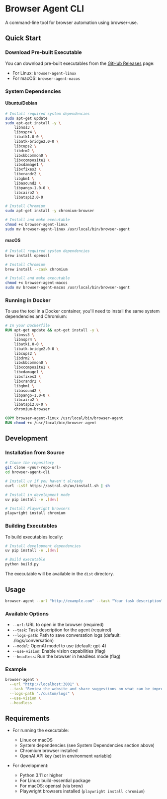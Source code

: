 # Browser Agent CLI

A command-line tool for browser automation using browser-use.

## Quick Start

### Download Pre-built Executable

You can download pre-built executables from the [GitHub Releases](https://github.com/neilxchen/browser-agent/releases) page:

- For Linux: `browser-agent-linux`
- For macOS: `browser-agent-macos`

### System Dependencies

#### Ubuntu/Debian
```bash
# Install required system dependencies
sudo apt-get update
sudo apt-get install -y \
    libnss3 \
    libnspr4 \
    libatk1.0-0 \
    libatk-bridge2.0-0 \
    libcups2 \
    libdrm2 \
    libxkbcommon0 \
    libxcomposite1 \
    libxdamage1 \
    libxfixes3 \
    libxrandr2 \
    libgbm1 \
    libasound2 \
    libpango-1.0-0 \
    libcairo2 \
    libatspi2.0-0

# Install Chromium
sudo apt-get install -y chromium-browser

# Install and make executable
chmod +x browser-agent-linux
sudo mv browser-agent-linux /usr/local/bin/browser-agent
```

#### macOS
```bash
# Install required system dependencies
brew install openssl

# Install Chromium
brew install --cask chromium

# Install and make executable
chmod +x browser-agent-macos
sudo mv browser-agent-macos /usr/local/bin/browser-agent
```

### Running in Docker

To use the tool in a Docker container, you'll need to install the same system dependencies and Chromium:

```dockerfile
# In your Dockerfile
RUN apt-get update && apt-get install -y \
    libnss3 \
    libnspr4 \
    libatk1.0-0 \
    libatk-bridge2.0-0 \
    libcups2 \
    libdrm2 \
    libxkbcommon0 \
    libxcomposite1 \
    libxdamage1 \
    libxfixes3 \
    libxrandr2 \
    libgbm1 \
    libasound2 \
    libpango-1.0-0 \
    libcairo2 \
    libatspi2.0-0 \
    chromium-browser

COPY browser-agent-linux /usr/local/bin/browser-agent
RUN chmod +x /usr/local/bin/browser-agent
```

## Development

### Installation from Source

```bash
# Clone the repository
git clone <your-repo-url>
cd browser-agent-cli

# Install uv if you haven't already
curl -LsSf https://astral.sh/uv/install.sh | sh

# Install in development mode
uv pip install -e .[dev]

# Install Playwright browsers
playwright install chromium
```

### Building Executables

To build executables locally:

```bash
# Install development dependencies
uv pip install -e .[dev]

# Build executable
python build.py
```

The executable will be available in the `dist` directory.

## Usage

```bash
browser-agent --url "http://example.com" --task "Your task description"
```

### Available Options

- `--url`: URL to open in the browser (required)
- `--task`: Task description for the agent (required)
- `--logs-path`: Path to save conversation logs (default: ./logs/conversation)
- `--model`: OpenAI model to use (default: gpt-4)
- `--use-vision`: Enable vision capabilities (flag)
- `--headless`: Run the browser in headless mode (flag)

### Example

```bash
browser-agent \
  --url "http://localhost:3001" \
  --task "Review the website and share suggestions on what can be improved" \
  --logs-path "./custom/logs" \
  --use-vision \
  --headless
```

## Requirements

- For running the executable:
  - Linux or macOS
  - System dependencies (see System Dependencies section above)
  - Chromium browser installed
  - OpenAI API key (set in environment variable)

- For development:
  - Python 3.11 or higher
  - For Linux: build-essential package
  - For macOS: openssl (via brew)
  - Playwright browsers installed (`playwright install chromium`) 
